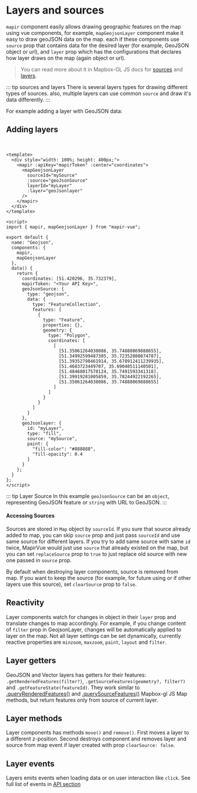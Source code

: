 # Layers and sources

`mapir` component easily allows drawing geographic features on the map using vue components, for example, `mapGeojsonLayer` component make it easy to draw geoJSON data on the map. each if these components use `source` prop that contains data for the desired layer (for example, GeoJSON object or url), and `layer` prop which has the configurations that declares how layer draws on the map (again object or url).

> You can read more about it in Mapbox-GL JS docs for [sources](https://docs.mapbox.com/mapbox-gl-js/api/#sources) and [layers](https://docs.mapbox.com/mapbox-gl-js/style-spec/#layers).

::: tip sources and layers
There is several layers types for drawing different types of sources.
also, multiple layers can use common `source` and draw it's data differently.
:::

For example adding a layer with GeoJSON data:

## Adding layers

<br />

<ClientOnly>
  <Geojson />
</ClientOnly>

```vue
<template>
  <div style="width: 100%; height: 400px;">
    <mapir :apiKey="mapirToken" :center="coordinates">
      <mapGeojsonLayer
        sourceId="mySource"
        :source="geoJsonSource"
        layerId="myLayer"
        :layer="geoJsonlayer"
      />
    </mapir>
  </div>
</template>

<script>
import { mapir, mapGeojsonLayer } from "mapir-vue";

export default {
  name: "Geojson",
  components: {
    mapir,
    mapGeojsonLayer
  },
  data() {
    return {
      coordinates: [51.420296, 35.732379],
      mapirToken: "<Your API Key>",
      geoJsonSource: {
        type: "geojson",
        data: {
          type: "FeatureCollection",
          features: [
            {
              type: "Feature",
              properties: {},
              geometry: {
                type: "Polygon",
                coordinates: [
                  [
                    [51.35061264038086, 35.74888069888655],
                    [51.34992599487305, 35.72352080874787],
                    [51.39352798461914, 35.678912411239935],
                    [51.4683723449707, 35.69048511140501],
                    [51.48468017578124, 35.7491593341318],
                    [51.39919281005859, 35.78244922192265],
                    [51.35061264038086, 35.74888069888655]
                  ]
                ]
              }
            }
          ]
        }
      },
      geoJsonlayer: {
        id: "myLayer",
        type: "fill",
        source: "mySource",
        paint: {
          "fill-color": "#888888",
          "fill-opacity": 0.4
        }
      }
    };
  }
};
</script>
```

::: tip Layer Source
In this example `geoJsonSource` can be an `object`, representing GeoJSON feature or `string` with URL to GeoJSON.
:::

#### Accessing Sources

Sources are stored in `Map` object by `sourceId`. If you sure that source already added to map, you can skip `source` prop and just pass `sourceId` and use same source for different layers. If you try to add same source with same `id` twice, MapirVue would just use `source` that already existed on the map, but you can set `replaceSource` prop to `true` to just replace old source with new one passed in `source` prop.

By default when destroying layer components, source is removed from map. If you want to keep the source (for example, for future using or if other layers use this source), set `clearSource` prop to `false`.

## Reactivity

Layer components watch for changes in object in their `layer` prop and translate changes to map accordingly. For example, if you change content of `filter` prop in GeojsonLayer, changes will be automatically applied to layer on the map. Not all layer settings can be set dynamically, currently reactive properties are `minzoom`, `maxzoom`, `paint`, `layout` and `filter`.

## Layer getters

GeoJSON and Vector layers has getters for their features: `.getRenderedFeatures(filter?)`, `.getSourceFeatures(geometry?, filter?)` and `.getFeatureState(featureId)`. They work similar to [.queryRenderedFeatures()](https://docs.mapbox.com/mapbox-gl-js/api/#map#queryrenderedfeatures) and [.querySourceFeatures()](https://docs.mapbox.com/mapbox-gl-js/api/#map#querysourcefeatures) Mapbox-gl JS Map methods, but return features only from source of current layer.

## Layer methods

Layer components has methods `move()` and `remove()`.
First moves a layer to a different z-position. Second destroys component and removes layer and source from map event if layer created with prop `clearSource: false`.

## Layer events

Layers emits events when loading data or on user interaction like `click`. See full list of events in [API section](/api/Layers/README.md#events)
